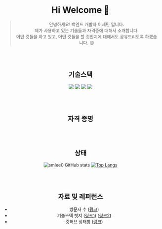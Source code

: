 <div align="center">
  
  # Hi Welcome 👋
  
  > 안녕하세요! 백엔드 개발자 이세민 입니다.<br/>
  > 제가 사용하고 있는 기술들과 자격증에 대해서 소개합니다.<br/>
  > 어떤 것들을 하고 있고, 어떤 것들을 할 것인지에 대해서도 공유드리도록 하겠습니다. 😊
  
  
  <br/><br/>
  ## 기술스택
  <img src="https://img.shields.io/badge/java-%23007396.svg?&style=for-the-badge&logo=java&logoColor=white" />
  <img src="https://img.shields.io/badge/spring-%236DB33F.svg?&style=for-the-badge&logo=spring&logoColor=white" />
  <img src="https://img.shields.io/badge/javascript-%23F7DF1E.svg?&style=for-the-badge&logo=javascript&logoColor=black" />
  <img src="https://img.shields.io/badge/amazon-%23FF9900.svg?&style=for-the-badge&logo=amazon&logoColor=black" />
  
  
  <br/><br/>
  ## 자격 증명
  <!--
  <div data-iframe-width="150" data-iframe-height="270" data-share-badge-id="dfdc88f1-a51a-4cef-9aca-b531891f28c0" data-share-badge-host="https://www.credly.com"></div><script type="text/javascript" async src="//cdn.credly.com/assets/utilities/embed.js"></script>
  -->
  
  
  <br/><br/>
  ## 상태
  ![smlee0 GitHub stats](https://github-readme-stats.vercel.app/api?username=smlee0&show_icons=true&theme=radical)
  [![Top Langs](https://github-readme-stats.vercel.app/api/top-langs/?username=smlee0&layout=compact)](https://github.com/smlee0/github-readme-stats)


  <br/><br/>
  ## 자료 및 레퍼런스
  - 방문자 수 ([링크](https://github.com/anuraghazra/github-readme-stats))
  - 기술스택 뱃지 ([링크1](https://simpleicons.org/)) ([링크2](https://github.com/danmadeira/simple-icon-badges))
  - 깃허브 상태창 ([링크](https://github.com/anuraghazra/github-readme-stats))
</div>








<!--
**smlee0/smlee0** is a ✨ _special_ ✨ repository because its `README.md` (this file) appears on your GitHub profile.

Here are some ideas to get you started:

- 🔭 I’m currently working on ...
- 🌱 I’m currently learning ...
- 👯 I’m looking to collaborate on ...
- 🤔 I’m looking for help with ...
- 💬 Ask me about ...
- 📫 How to reach me: ...
- 😄 Pronouns: ...
- ⚡ Fun fact: ...
-->
